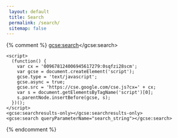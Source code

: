 ```yaml
---
 layout: default
 title: Search
 permalink: /search/
 sitemap: false
---
```

 
{% comment %}
    <script>
        (function() {
            var cx = '009678124006945617279:0sqfzi28scm';
            var gcse = document.createElement('script');
            gcse.type = 'text/javascript';
            gcse.async = true;
            gcse.src = 'https://cse.google.com/cse.js?cx=' + cx;
            var s = document.getElementsByTagName('script')[0];
            s.parentNode.insertBefore(gcse, s);
        })();
    </script>
    <gcse:search></gcse:search>
    
    <script>
      (function() {
        var cx = '009678124006945617279:0sqfzi28scm';
        var gcse = document.createElement('script');
        gcse.type = 'text/javascript';
        gcse.async = true;
        gcse.src = 'https://cse.google.com/cse.js?cx=' + cx;
        var s = document.getElementsByTagName('script')[0];
        s.parentNode.insertBefore(gcse, s);
      })();
    </script>
    <gcse:searchresults-only></gcse:searchresults-only>
    <gcse:search queryParameterName="search_string"></gcse:search>
{% endcomment %}

 <div id="home-search" class="home">
     <script>
         (function() {
             var cx = '009678124006945617279:0sqfzi28scm';
             var gcse = document.createElement('script');
             gcse.type = 'text/javascript';
             gcse.async = true;
             gcse.src = (document.location.protocol == 'https:' ? 'https:' : 'http:') +
             '//www.google.com/cse/cse.js?cx=' + cx;
             var s = document.getElementsByTagName('script')[0];
             s.parentNode.insertBefore(gcse, s);
         })();
     </script>
     <gcse:searchresults-only queryParameterName="search_string"></gcse:searchresults-only>
 </div>
 